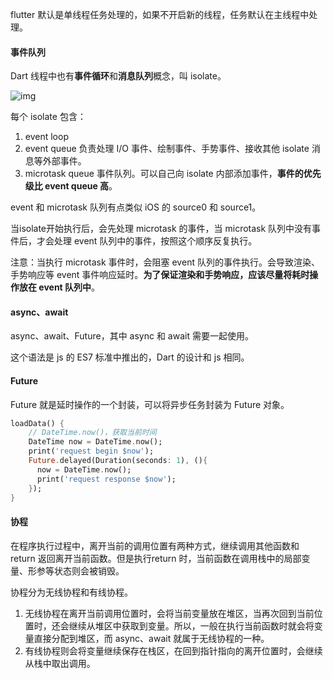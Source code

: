 flutter 默认是单线程任务处理的，如果不开启新的线程，任务默认在主线程中处理。

#### 事件队列

Dart 线程中也有**事件循环**和**消息队列**概念，叫 isolate。

![img](https://tva1.sinaimg.cn/large/008i3skNly1gwjemcbiasj30e40ee0t0.jpg)
<!-- <>()<img src="https://tva1.sinaimg.cn/large/008i3skNly1gwjemcbiasj30e40ee0t0.jpg" alt="img" style="zoom: 67%;" /> -->

每个 isolate 包含：

1. event loop
2. event queue 负责处理 I/O 事件、绘制事件、手势事件、接收其他 isolate 消息等外部事件。
3. microtask queue 事件队列。可以自己向 isolate 内部添加事件，**事件的优先级比 event queue 高**。

event 和 microtask 队列有点类似 iOS 的 source0 和 source1。

当isolate开始执行后，会先处理 microtask 的事件，当 microtask 队列中没有事件后，才会处理 event 队列中的事件，按照这个顺序反复执行。

注意：当执行 microtask 事件时，会阻塞 event 队列的事件执行。会导致渲染、手势响应等 event 事件响应延时。**为了保证渲染和手势响应，应该尽量将耗时操作放在 event 队列中**。

#### async、await

async、await、Future，其中 async 和 await 需要一起使用。

这个语法是 js 的 ES7 标准中推出的，Dart 的设计和 js 相同。

#### Future

Future 就是延时操作的一个封装，可以将异步任务封装为 Future 对象。

```dart
loadData() {
    // DateTime.now()，获取当前时间
    DateTime now = DateTime.now();
    print('request begin $now');
    Future.delayed(Duration(seconds: 1), (){
      now = DateTime.now();
      print('request response $now');
    });
}
```

#### 协程

在程序执行过程中，离开当前的调用位置有两种方式，继续调用其他函数和 return 返回离开当前函数。但是执行return 时，当前函数在调用栈中的局部变量、形参等状态则会被销毁。

协程分为无线协程和有线协程。

1. 无线协程在离开当前调用位置时，会将当前变量放在堆区，当再次回到当前位置时，还会继续从堆区中获取到变量。所以，一般在执行当前函数时就会将变量直接分配到堆区，而 async、await 就属于无线协程的一种。
2. 有线协程则会将变量继续保存在栈区，在回到指针指向的离开位置时，会继续从栈中取出调用。





























































































